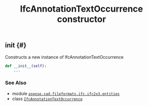 ﻿---
title: IfcAnnotationTextOccurrence constructor
second_title: Aspose.CAD for Python via .NET API References
description: 
type: docs
weight: 10
url: /python-net/aspose.cad.fileformats.ifc.ifc2x3.entities/ifcannotationtextoccurrence/__init__/
is_root: false
---

## __init__ {#}

Constructs a new instance of IfcAnnotationTextOccurrence



```python
def __init__(self):
    ...
```





### See Also
* module [`aspose.cad.fileformats.ifc.ifc2x3.entities`](../../)
* class [`IfcAnnotationTextOccurrence`](/cad/python-net/aspose.cad.fileformats.ifc.ifc2x3.entities/ifcannotationtextoccurrence)

